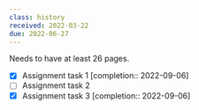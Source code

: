 ```yaml
---
class: history
received: 2022-03-22
due: 2022-06-27
---
```


Needs to have at least 26 pages. 

- [x] Assignment task 1 [completion:: 2022-09-06]
- [ ] Assignment task 2
- [x] Assignment task 3 [completion:: 2022-09-06]